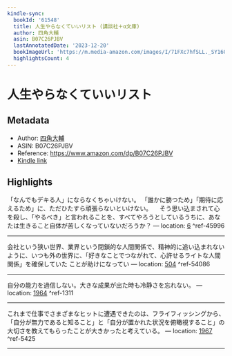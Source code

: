 ```yaml
---
kindle-sync:
  bookId: '61548'
  title: 人生やらなくていいリスト (講談社＋α文庫)
  author: 四角大輔
  asin: B07C26PJBV
  lastAnnotatedDate: '2023-12-20'
  bookImageUrl: 'https://m.media-amazon.com/images/I/71FXc7hfSLL._SY160.jpg'
  highlightsCount: 4
---
```

# 人生やらなくていいリスト
## Metadata
* Author: [四角大輔](https://www.amazon.comundefined)
* ASIN: B07C26PJBV
* Reference: https://www.amazon.com/dp/B07C26PJBV
* [Kindle link](kindle://book?action=open&asin=B07C26PJBV)

## Highlights
「なんでもデキる人」にならなくちゃいけない。 「誰かに勝つため」「期待に応えるため」に、ただひたすら頑張らないといけない。 　そう思い込まされて心を殺し、「やるべき」と言われることを、すべてやろうとしているうちに、あなたは生きること自体が苦しくなっていないだろうか？ — location: [6](kindle://book?action=open&asin=B07C26PJBV&location=6) ^ref-45996

---
会社という狭い世界、業界という閉鎖的な人間関係で、精神的に追い込まれないように、いつも外の世界に、「好きなことでつながれて、心許せるライトな人間関係」を確保していた ことが助けになってい — location: [504](kindle://book?action=open&asin=B07C26PJBV&location=504) ^ref-54086

---
自分の能力を過信しない。大きな成果が出た時も冷静さを忘れない。 — location: [1964](kindle://book?action=open&asin=B07C26PJBV&location=1964) ^ref-1311

---
これまで仕事でさまざまなヒットに遭遇できたのは、フライフィッシングから、「自分が無力であると知ること」と「自分が置かれた状況を俯瞰視すること」の大切さを教えてもらったことが大きかったと考えている。 — location: [1967](kindle://book?action=open&asin=B07C26PJBV&location=1967) ^ref-5425

---
